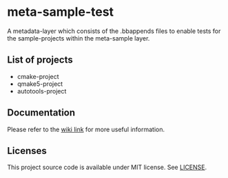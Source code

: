 meta-sample-test
================

A metadata-layer which consists of the .bbappends files to enable tests for the sample-projects within the meta-sample layer.


List of projects
----------------

* cmake-project
* qmake5-project
* autotools-project


Documentation
-------------

Please refer to the [wiki link](http://mod.lge.com/hub/yocto/meta-shift/-/wikis/home) for more useful information.


Licenses
--------

This project source code is available under MIT license. See [LICENSE](LICENSE).
